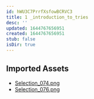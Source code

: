 ```yaml
---
id: hWU3C7PrrfXsfowBCRVC3
title: 1 _introduction_to_tries
desc: ''
updated: 1644767656951
created: 1644767656951
stub: false
isDir: true
---
```

## Imported Assets
- [Selection_074.png](/assets/selection_074-XewXBXTXstrP.png)
- [Selection_076.png](/assets/selection_076-J5YWx74SbHMF.png)

